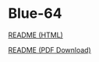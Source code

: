 # Blue-64

[README (HTML)](https://html-preview.github.io/?url=https://github.io/sideprojectslab/blue-64/tree/main/README.html)

<a id="rew_url" href="https://raw.github.com/sideprojectslab/blue-64/tree/main/README.pdf">README (PDF Download)</a>
